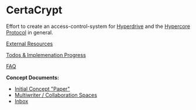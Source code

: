 # CertaCrypt

Effort to create an access-control-system for [Hyperdrive](https://hypercore-protocol.org/#hyperdrive) and the [Hypercore Protocol](hypercore-protocol.org/) in general.



[External Resources](https://github.com/fsteff/certacrypt/blob/master/docs/resources.md)

[Todos & Implemenation Progress](https://github.com/fsteff/certacrypt/blob/master/docs/todo.md)

[FAQ](https://github.com/fsteff/certacrypt/blob/master/docs/faq.md)

**Concept Documents:**

- [Initial Concept "Paper"](https://github.com/fsteff/certacrypt/blob/master/docs/concept.pdf)
- [Multiwriter / Collaboration Spaces](https://github.com/fsteff/certacrypt/blob/master/docs/multiwriter.md)
- [Inbox](https://github.com/fsteff/certacrypt/blob/master/docs/inbox.md)